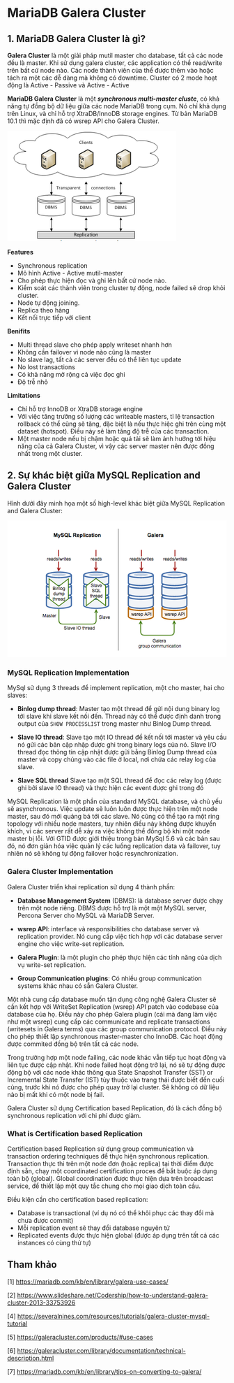 # MariaDB Galera Cluster

## 1. MariaDB Galera Cluster là gì?

**Galera Cluster** là một giải pháp mutil master cho database, tất cả các node đều là master. Khi sử dụng galera cluster, các application có thể read/write trên bất cứ node nào. Các node thành viên của thể được thêm vào hoặc tách ra một các dễ dàng mà không có downtime. Cluster có 2 mode hoạt động là Active - Passive và Active - Active


**MariaDB Galera Cluster** là một ***synchronous multi-master cluste***, có khả năng tự đồng bộ dữ liệu giữa các node MariaDB trong cụm. Nó chỉ khả dụng trên Linux, và chỉ hỗ trợ  XtraDB/InnoDB storage engines. Từ bản MariaDB 10.1 thì mặc định đã có wsrep API cho Galera Cluster. 

<img src="../../../img/121.png">

**Features**

* Synchronous replication 
* Mô hình Active - Active mutil-master 
* Cho phép thực hiện đọc và ghi lên bất cứ node nào.
* Kiểm soát các thành viên trong cluster tự động, node failed sẽ drop khỏi cluster.
* Node tự động joining.
* Replica theo hàng
* Kết nối trực tiếp với client

**Benifits**

* Multi thread slave cho phép apply writeset nhanh hơn
* Không cần failover vì node nào cũng là master
* No slave lag, tất cả các server đều có thể liên tục update
* No lost transactions
* Có khả năng mở rộng cả việc đọc ghi
* Độ trễ nhỏ

**Limitations**

* Chỉ hỗ trợ InnoDB or XtraDB storage engine
* Với việc tăng trưởng số lượng các writeable masters, tỉ lệ transaction rollback có thể cũng sẽ tăng, đặc biệt là nếu thực hiệc ghi trên cùng một dataset (hotspot). Điều này sẽ làm tăng độ trễ của các transaction.
* Một master node nếu bị chậm hoặc quá tải sẽ làm ảnh hưởng tới hiệu năng của cả Galera Cluster, vì vậy các server master nên được đồng nhất trong một cluster.



## 2. Sự khác biệt giữa MySQL Replication and Galera Cluster

Hình dưới đây minh họa một số high-level khác biệt giữa MySQL Replication and Galera Cluster:

<img src="../../../img/122.png">

### MySQL Replication Implementation

MySql sử dụng 3 threads để implement replication, một cho master, hai cho slaves:

* **Binlog dump thread**: Master tạo một thread để gửi nội dung binary log tới slave khi slave kết nối đến. Thread này có thể được định danh trong output của `SHOW PROCESSLIST` trong master như  Binlog Dump thread.

* **Slave IO thread**: Slave tạo một IO thread để kết nối tới master và yêu cầu nó gửi các bản cập nhập được ghi trong binary logs của nó. Slave I/O thread đọc thông tin cập nhật được gửi bằng Binlog Dump thread của master và copy chúng vào các file ở local, nơi chứa các relay log của slave.

* **Slave SQL thread** Slave tạo một SQL thread để đọc các relay log (được ghi bởi slave IO thread) và thực hiện các event được ghi trong đó

MySQL Replication là một phần của standard MySQL database, và chủ yếu sẽ asynchronous. Việc update sẽ luôn luôn được thực hiện trên một node master, sau đó mới quảng bá tới các slave. Nó cũng có thể tạo ra một ring topology với nhiều node masters, tuy nhiên điều này không được khuyển khích, vì các server rất dễ xảy ra việc không thể đồng bộ khi một node master bị lỗi. Với GTID được giới thiệu trong bản MySql 5.6 và các bản sau đó, nó đơn giản hóa việc quản lý các luồng replication data và failover, tuy nhiên nó sẽ không tự động failover hoặc resynchronization.

### Galera Cluster Implementation

Galera Cluster triển khai replication sử dụng 4 thành phần:

* **Database Management System** (DBMS): là database server được chạy trên một node riêng. DBMS được hỗ trợ là một một MySQL server, Percona Server cho MySQL và MariaDB Server.

* **wsrep API**: interface và responsibilities cho database server và replication provider. Nó cung cấp việc tích hợp với các database server engine cho việc write-set replication.

* **Galera Plugin**: là một plugin cho phép thực hiện các tính năng của dịch vụ write-set replication.

* **Group Communication plugins**: Có nhiều group communication systems khác nhau có sẵn Galera Cluster.

Một nhà cung cấp database muốn tận dụng công nghệ Galera Cluster sẽ cần kết hợp với WriteSet Replication (wsrep) API patch vào codebase của database của họ. Điều này cho phép Galera plugin (cái mà đang làm việc như một wsrep) cung cấp các communicate and replicate transactions (writesets in Galera terms) qua các group communication protocol. Điều này cho phép thiết lập synchronous master-master cho InnoDB. Các hoạt động được commited đồng bộ trên tất cả các node.

Trong trường hợp một node failing, các node khác vẫn tiếp tục hoạt động và liên tục được cập nhật. Khi node failed hoạt động trở lại, nó sẽ tự động được động bộ với các node khác thông qua State Snapshot Transfer (SST) or Incremental State Transfer (IST) tùy thuộc vào trang thái được biết đến cuối cùng, trước khi nó được cho phép quay trở lại cluster. Sẽ không có dữ liệu nào bị mất khi có một node bị fail.

Galera Cluster sử dụng Certification based Replication, đó là cách đồng bộ synchronous replication với chi phí được giảm.


### What is Certification based Replication

Certification based Replication sử dụng group communication và transaction ordering techniques để thực hiện synchronous replication. Transaction thực thi trên một node đơn (hoặc replica) tại thời điểm được định sẵn, chạy một coordinated certification proces để bắt buộc áp dụng toàn bộ (global). Global coordination được thực hiện dựa trên broadcast service, để thiết lập một quy tắc chung cho mọi giao dịch toàn cầu.

Điều kiện cần cho certification based replication:

* Database is transactional (ví dụ nó có thể khôi phục các thay đổi mà chưa được commit)
* Mỗi replication event sẽ thay đổi database nguyên tử
* Replicated events được thực hiện global (được áp dụng trên tất cả các instances có cùng thứ tự)



## Tham khảo 

[1] https://mariadb.com/kb/en/library/galera-use-cases/

[2] https://www.slideshare.net/Codership/how-to-understand-galera-cluster-2013-33753926

[4] https://severalnines.com/resources/tutorials/galera-cluster-mysql-tutorial

[5] https://galeracluster.com/products/#use-cases

[6] https://galeracluster.com/library/documentation/technical-description.html

[7] https://mariadb.com/kb/en/library/tips-on-converting-to-galera/





